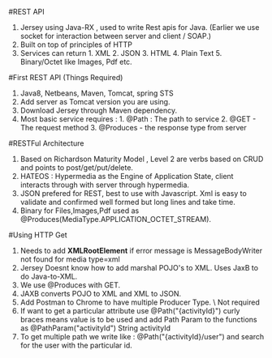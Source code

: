 #REST API

  1. Jersey using Java-RX , used to write Rest apis for Java. (Earlier we use socket for interaction between server and client / SOAP.)
  2. Built on top of principles of HTTP
  3. Services can return 
    1. XML
    2. JSON
    3. HTML
    4. Plain Text 
    5. Binary/Octet like Images, Pdf etc.
    
#First REST API (Things Required)

  1.  Java8, Netbeans, Maven, Tomcat, spring STS
  2.  Add server as Tomcat version you are using. 
  3.  Download Jersey through Maven dependency.
  4. Most basic service requires : 
    1. @Path : The path to service 
    2. @GET - The request method
    3. @Produces - the response type from server 
 
#RESTFul Architecture
  1. Based on Richardson Maturity Model , Level 2 are verbs based on CRUD and points to post/get/put/delete.
  2. HATEOS : Hypermedia as the Engine of Application State, client interacts through with server through hypermedia. 
  3. JSON prefered for REST, best to use with Javascript. Xml is easy to validate and confirmed well formed but long lines and take time.
  4. Binary for Files,Images,Pdf used as @Produces(MediaType.APPLICATION_OCTET_STREAM).
  
#Using HTTP Get
  1. Needs to add <b>XMLRootElement</b> if error message is MessageBodyWriter not found for media type=xml
  2. Jersey Doesnt know how to add marshal POJO's to XML. Uses JaxB to do Java-to-XML.
  3. We use @Produces with GET. 
  4. JAXB converts POJO to XML and XML to JSON. 
  5. Add Postman to Chrome to have multiple Producer Type. \\ Not required
  6. If want to get a particular attribute use @Path("{activityId}") curly braces means value is to be used and add Path Param to the functions as @PathParam("activityId") String activityId
  7. To get multiple path we write like : @Path("{activityId}/user") and search for the user with the particular id.
  
